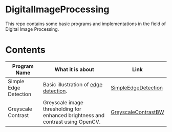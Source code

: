 # DigitalImageProcessing

This repo contains some basic programs and implementations in the field of Digital Image Processing.


# Contents

| Program Name          | What it is about | Link|
|-----------------------|-------------------|-----------|
| Simple Edge Detection | Basic illustration of [edge detection](https://en.wikipedia.org/wiki/Edge_detection).           | [SimpleEdgeDetection](https://github.com/Adrija-G/DigitalImageProcessing/blob/main/SimpleEdgeDetection.ipynb) |
| Greyscale Contrast |Greyscale image thresholding for enhanced brightness and contrast using OpenCV. | [GreyscaleContrastBW](https://github.com/Adrija-G/DigitalImageProcessing/blob/main/GreyscaleContrastBW.ipynb)
